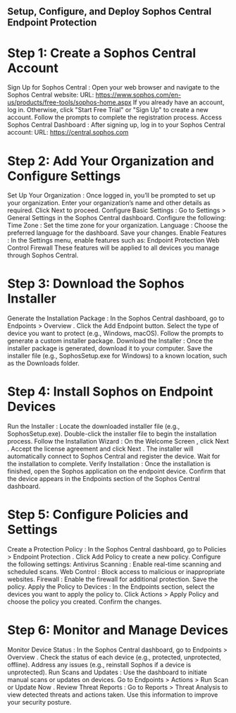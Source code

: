 ## Setup, Configure, and Deploy Sophos Central Endpoint Protection

# Step 1: Create a Sophos Central Account
Sign Up for Sophos Central :
Open your web browser and navigate to the Sophos Central website:
URL: https://www.sophos.com/en-us/products/free-tools/sophos-home.aspx
If you already have an account, log in. Otherwise, click "Start Free Trial" or "Sign Up" to create a new account.
Follow the prompts to complete the registration process.
Access Sophos Central Dashboard :
After signing up, log in to your Sophos Central account:
URL: https://central.sophos.com

# Step 2: Add Your Organization and Configure Settings
Set Up Your Organization :
Once logged in, you’ll be prompted to set up your organization.
Enter your organization’s name and other details as required.
Click Next to proceed.
Configure Basic Settings :
Go to Settings > General Settings in the Sophos Central dashboard.
Configure the following:
Time Zone : Set the time zone for your organization.
Language : Choose the preferred language for the dashboard.
Save your changes.
Enable Features :
In the Settings menu, enable features such as:
Endpoint Protection
Web Control
Firewall
These features will be applied to all devices you manage through Sophos Central.

# Step 3: Download the Sophos Installer
Generate the Installation Package :
In the Sophos Central dashboard, go to Endpoints > Overview .
Click the Add Endpoint button.
Select the type of device you want to protect (e.g., Windows, macOS).
Follow the prompts to generate a custom installer package.
Download the Installer :
Once the installer package is generated, download it to your computer.
Save the installer file (e.g., SophosSetup.exe for Windows) to a known location, such as the Downloads folder.

# Step 4: Install Sophos on Endpoint Devices
Run the Installer :
Locate the downloaded installer file (e.g., SophosSetup.exe).
Double-click the installer file to begin the installation process.
Follow the Installation Wizard :
On the Welcome Screen , click Next .
Accept the license agreement and click Next .
The installer will automatically connect to Sophos Central and register the device.
Wait for the installation to complete.
Verify Installation :
Once the installation is finished, open the Sophos application on the endpoint device.
Confirm that the device appears in the Endpoints section of the Sophos Central dashboard.

# Step 5: Configure Policies and Settings
Create a Protection Policy :
In the Sophos Central dashboard, go to Policies > Endpoint Protection .
Click Add Policy to create a new policy.
Configure the following settings:
Antivirus Scanning : Enable real-time scanning and scheduled scans.
Web Control : Block access to malicious or inappropriate websites.
Firewall : Enable the firewall for additional protection.
Save the policy.
Apply the Policy to Devices :
In the Endpoints section, select the devices you want to apply the policy to.
Click Actions > Apply Policy and choose the policy you created.
Confirm the changes.

# Step 6: Monitor and Manage Devices
Monitor Device Status :
In the Sophos Central dashboard, go to Endpoints > Overview .
Check the status of each device (e.g., protected, unprotected, offline).
Address any issues (e.g., reinstall Sophos if a device is unprotected).
Run Scans and Updates :
Use the dashboard to initiate manual scans or updates on devices.
Go to Endpoints > Actions > Run Scan or Update Now .
Review Threat Reports :
Go to Reports > Threat Analysis to view detected threats and actions taken.
Use this information to improve your security posture.